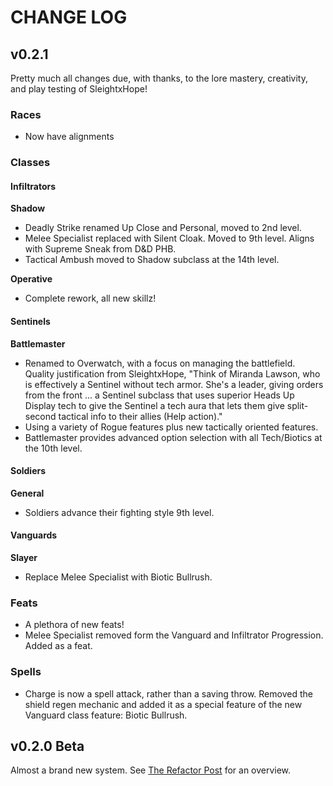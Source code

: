 # CHANGE LOG

## v0.2.1
Pretty much all changes due, with thanks, to the lore mastery, creativity, and play testing of SleightxHope!

### Races
* Now have alignments

### Classes

#### Infiltrators
**Shadow**
* Deadly Strike renamed Up Close and Personal, moved to 2nd level.
* Melee Specialist replaced with Silent Cloak. Moved to 9th level. Aligns with Supreme Sneak from D&D PHB.
* Tactical Ambush moved to Shadow subclass at the 14th level.

**Operative**
* Complete rework, all new skillz!

#### Sentinels
**Battlemaster**
* Renamed to Overwatch, with a focus on managing the battlefield. Quality justification from SleightxHope, "Think of 
Miranda Lawson, who is effectively a Sentinel without tech armor. She's a leader, giving orders from the front ... a 
Sentinel subclass that uses superior Heads Up Display tech to give the Sentinel a tech aura that lets them give split-second 
tactical info to their allies (Help action)."
* Using a variety of Rogue features plus new tactically oriented features.
* Battlemaster provides advanced option selection with all Tech/Biotics at the 10th level.

#### Soldiers
**General**
* Soldiers advance their fighting style 9th level.

#### Vanguards
**Slayer**
* Replace Melee Specialist with Biotic Bullrush.

### Feats
* A plethora of new feats!
* Melee Specialist removed form the Vanguard and Infiltrator Progression. Added as a feat.

### Spells
* Charge is now a spell attack, rather than a saving throw. Removed the shield regen mechanic and added it as a special 
feature of the new Vanguard class feature: Biotic Bullrush.

## v0.2.0 Beta
Almost a brand new system. See [The Refactor Post](https://queryluke.github.io/masseffect-5e/news/the-refactor/)
for an overview.